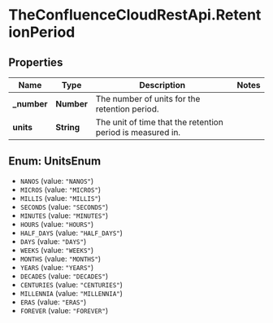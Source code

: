 # TheConfluenceCloudRestApi.RetentionPeriod

## Properties
Name | Type | Description | Notes
------------ | ------------- | ------------- | -------------
**_number** | **Number** | The number of units for the retention period. | 
**units** | **String** | The unit of time that the retention period is measured in. | 

<a name="UnitsEnum"></a>
## Enum: UnitsEnum

* `NANOS` (value: `"NANOS"`)
* `MICROS` (value: `"MICROS"`)
* `MILLIS` (value: `"MILLIS"`)
* `SECONDS` (value: `"SECONDS"`)
* `MINUTES` (value: `"MINUTES"`)
* `HOURS` (value: `"HOURS"`)
* `HALF_DAYS` (value: `"HALF_DAYS"`)
* `DAYS` (value: `"DAYS"`)
* `WEEKS` (value: `"WEEKS"`)
* `MONTHS` (value: `"MONTHS"`)
* `YEARS` (value: `"YEARS"`)
* `DECADES` (value: `"DECADES"`)
* `CENTURIES` (value: `"CENTURIES"`)
* `MILLENNIA` (value: `"MILLENNIA"`)
* `ERAS` (value: `"ERAS"`)
* `FOREVER` (value: `"FOREVER"`)

